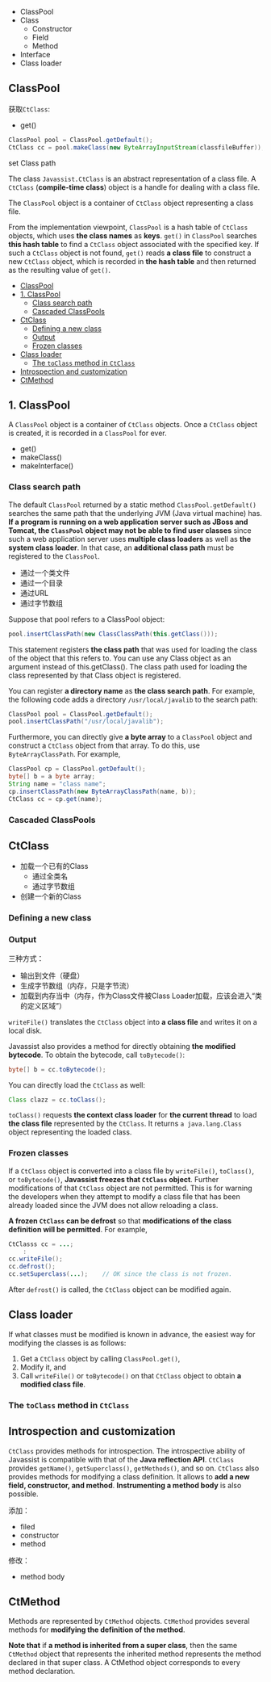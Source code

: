 
- ClassPool
- Class
    - Constructor
    - Field
    - Method
- Interface
- Class loader

## ClassPool

获取`CtClass`:

- get()

```java
ClassPool pool = ClassPool.getDefault();
CtClass cc = pool.makeClass(new ByteArrayInputStream(classfileBuffer));
```


set Class path



The class `Javassist.CtClass` is an abstract representation of a class file. A `CtClass` (**compile-time class**) object is a handle for dealing with a class file.

The `ClassPool` object is a container of `CtClass` object representing a class file.

From the implementation viewpoint, `ClassPool` is a hash table of `CtClass` objects, which uses **the class names** as **keys**. `get()` in `ClassPool` searches **this hash table** to find a `CtClass` object associated with the specified key. If such a `CtClass` object is not found, `get()` reads **a class file** to construct a new `CtClass` object, which is recorded in **the hash table** and then returned as the resulting value of `get()`.

<!-- TOC -->

- [ClassPool](#classpool)
- [1. ClassPool](#1-classpool)
    - [Class search path](#class-search-path)
    - [Cascaded ClassPools](#cascaded-classpools)
- [CtClass](#ctclass)
    - [Defining a new class](#defining-a-new-class)
    - [Output](#output)
    - [Frozen classes](#frozen-classes)
- [Class loader](#class-loader)
    - [The `toClass` method in `CtClass`](#the-toclass-method-in-ctclass)
- [Introspection and customization](#introspection-and-customization)
- [CtMethod](#ctmethod)

<!-- /TOC -->



## 1. ClassPool

A `ClassPool` object is a container of `CtClass` objects. Once a `CtClass` object is created, it is recorded in a `ClassPool` for ever.

- get()
- makeClass()
- makeInterface()

### Class search path

The default `ClassPool` returned by a static method `ClassPool.getDefault()` searches the same path that the underlying JVM (Java virtual machine) has. **If a program is running on a web application server such as JBoss and Tomcat, the `ClassPool` object may not be able to find user classes** since such a web application server uses **multiple class loaders** as well as **the system class loader**. In that case, an **additional class path** must be registered to the `ClassPool`. 

- 通过一个类文件
- 通过一个目录
- 通过URL
- 通过字节数组

Suppose that pool refers to a ClassPool object:

```java
pool.insertClassPath(new ClassClassPath(this.getClass()));
```

This statement registers **the class path** that was used for loading the class of the object that this refers to. You can use any Class object as an argument instead of this.getClass(). The class path used for loading the class represented by that Class object is registered.

You can register **a directory name** as **the class search path**. For example, the following code adds a directory `/usr/local/javalib` to the search path:

```java
ClassPool pool = ClassPool.getDefault();
pool.insertClassPath("/usr/local/javalib");
```

Furthermore, you can directly give **a byte array** to a `ClassPool` object and construct a `CtClass` object from that array. To do this, use `ByteArrayClassPath`. For example,

```java
ClassPool cp = ClassPool.getDefault();
byte[] b = a byte array;
String name = "class name";
cp.insertClassPath(new ByteArrayClassPath(name, b));
CtClass cc = cp.get(name);
```

### Cascaded ClassPools











## CtClass

- 加载一个已有的Class
    - 通过全类名
    - 通过字节数组
- 创建一个新的Class


### Defining a new class

### Output

三种方式：

- 输出到文件（硬盘）
- 生成字节数组（内存，只是字节流）
- 加载到内存当中（内存，作为Class文件被Class Loader加载，应该会进入“类的定义区域”）

`writeFile()` translates the `CtClass` object into **a class file** and writes it on a local disk.

Javassist also provides a method for directly obtaining **the modified bytecode**. To obtain the bytecode, call `toBytecode()`:

```java
byte[] b = cc.toBytecode();
```
You can directly load the `CtClass` as well:

```java
Class clazz = cc.toClass();
```

`toClass()` requests **the context class loader** for **the current thread** to load **the class file** represented by the `CtClass`. It returns `a java.lang.Class` object representing the loaded class.

### Frozen classes

If a `CtClass` object is converted into a class file by `writeFile()`, `toClass()`, or `toBytecode()`, **Javassist freezes that `CtClass` object**. Further modifications of that `CtClass` object are not permitted. This is for warning the developers when they attempt to modify a class file that has been already loaded since the JVM does not allow reloading a class.

**A frozen `CtClass` can be defrost** so that **modifications of the class definition will be permitted**. For example,

```java
CtClasss cc = ...;
    :
cc.writeFile();
cc.defrost();
cc.setSuperclass(...);    // OK since the class is not frozen.
```

After `defrost()` is called, the `CtClass` object can be modified again.

## Class loader

If what classes must be modified is known in advance, the easiest way for modifying the classes is as follows:

1. Get a `CtClass` object by calling `ClassPool.get()`,
2. Modify it, and
3. Call `writeFile()` or `toBytecode()` on that `CtClass` object to obtain **a modified class file**.

### The `toClass` method in `CtClass`

## Introspection and customization

`CtClass` provides methods for introspection. The introspective ability of Javassist is compatible with that of the **Java reflection API**. `CtClass` provides `getName()`, `getSuperclass()`, `getMethods()`, and so on. `CtClass` also provides methods for modifying a class definition. It allows to **add a new field, constructor, and method**. **Instrumenting a method body** is also possible.

添加：

- filed
- constructor
- method

修改：

- method body

## CtMethod

Methods are represented by `CtMethod` objects. `CtMethod` provides several methods for **modifying the definition of the method**. 

**Note that** if **a method is inherited from a super class**, then the same `CtMethod` object that represents the inherited method represents the method declared in that super class. A CtMethod object corresponds to every method declaration.





